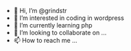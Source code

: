 - 👋 Hi, I’m @grindstr
- 👀 I’m interested in coding in wordpress
- 🌱 I’m currently learning php 
- 💞️ I’m looking to collaborate on ...
- 📫 How to reach me ...

<!---
grindstr/grindstr is a ✨ special ✨ repository because its `README.md` (this file) appears on your GitHub profile.
You can click the Preview link to take a look at your changes.
--->
